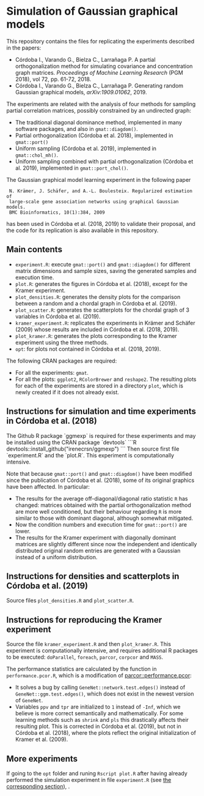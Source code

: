 # Simulation of Gaussian graphical models

This repository contains the files for replicating the experiments described in
the papers:

- Córdoba I., Varando G., Bielza C., Larrañaga P. A partial orthogonalization
  method for simulating covariance and concentration graph matrices. _Proceedings
  of Machine Learning Research_ (PGM 2018), vol 72, pp. 61-72, 2018.
- Córdoba I., Varando G., Bielza C., Larrañaga P. Generating random Gaussian
  graphical models, _arXiv:1909.01062_, 2019.

The experiments are related with the analysis of four methods for sampling
partial correlation matrices, possibly constrained by an undirected graph:
- The traditional diagonal dominance method, implemented in many software
  packages, and also in `gmat::diagdom()`.
- Partial orthogonalization (Córdoba et al. 2018), implemented in `gmat::port()`
- Uniform sampling (Córdoba et al. 2019), implemented in `gmat::chol_mh()`.
- Uniform sampling combined with partial orthogonalization (Córdoba et al.
  2019), implemented in `gmat::port_chol()`.

The Gaussian graphical model learning experiment in the following paper
```
 N. Krämer, J. Schäfer, and A.-L. Boulesteix. Regularized estimation of
 large-scale gene association networks using graphical Gaussian models.
 BMC Bioinformatics, 10(1):384, 2009
```
has been used in Córdoba et al. (2018, 2019) to validate their proposal, and
the code for its replication is also available in this repository.

## Main contents

- `experiment.R`: execute `gmat::port()` and
  `gmat::diagdom()` for different matrix dimensions and sample sizes, saving the
  generated samples and execution time.
- `plot.R`: generates the figures in Córdoba et al. (2018), except for the
  Kramer experiment.
- `plot_densities.R`: generates the density plots for the comparison
  between a random and a chordal graph in Córdoba et al. (2019).
- `plot_scatter.R`: generates the scatterplots for the chordal graph
  of 3 variables in Córdoba et al. (2019).
- `kramer_experiment.R`: replicates the experiments in Krämer and
  Schäfer (2009) whose results are included in Córdoba et al. (2018, 2019).
- `plot_kramer.R`: generates the plots corresponding to the Kramer
  experiment using the three methods.
- `opt`: for plots not contained in Córdoba et al. (2018, 2019).

The following CRAN packages are required:

- For all the experiments: `gmat`.
- For all the plots: `ggplot2`, `RColorBrewer` and `reshape2`.
The resulting plots for each of the experiments are stored in a directory `plot`,
which is newly created if it does not already exist.

<h2 id = "sim-time">
Instructions for simulation and time experiments in Córdoba et al. (2018)
</h2>
The Github R package `ggmexp` is required for these experiments and may be installed 
using the CRAN package `devtools` 
```R
devtools::install_github("irenecrsn/ggmexp")
```
Then source first file `experiment.R` and the `plot.R`. This 
experiment is computationally intensive. 

Note that
because `gmat::port()` and `gmat::diagdom()` have been modified since the
publication of Córdoba et al. (2018), some of its original graphics have been
affected. In particular:

- The results for the average off-diagonal/diagonal ratio statistic `R` has
  changed: matrices obtained with the partial orthogonalization method are more
  well conditioned, but their behaviour regarding `R` is more similar to those
  with dominant diagonal, although somewhat mitigated.
- Now the condition numbers and execution time for `gmat::port()` are lower.
- The results for the Kramer experiment with diagonally dominant matrices are
  slightly different since now the independent and identically distributed
  original random entries are generated with a Gaussian instead of a uniform
  distribution.

## Instructions for densities and scatterplots in Córdoba et al. (2019)
Source files `plot_densities.R` and `plot_scatter.R`.

## Instructions for reproducing the Kramer experiment
Source the file `kramer_experiment.R` and then `plot_kramer.R`. 
This experiment is computationally intensive, and requires additional R packages
to be executed: `doParallel`, `foreach`, `parcor`, `corpcor` and `MASS`.

The performance statistics are calculated by the function in
`performance.pcor.R`, which is a modification of
[parcor::performance.pcor](https://github.com/cran/parcor/blob/master/R/performance.pcor.R):

- It solves a bug by calling `GeneNet::network.test.edges()` instead of
`GeneNet::ggm.test.edges()`, which does not exist in the newest version of
`GeneNet`.
- Variables `ppv` and `tpr` are initialized to `1` instead of `-Inf`, which we
  believe is more correct semantically and mathematically. For some learning
  methods such as `shrink` and `pls` this drastically affects their resulting
  plot. This is corrected in Córdoba et al. (2019), but not in Córdoba et al.
  (2018), where the plots reflect the original initialization of Kramer et al.
  (2009).

## More experiments
If going to the `opt` folder and runing `Rscript plot.R` after having already
performed the simulation experiment in file `experiment.R` (see [the
corresponding section](#sim-time)), .
